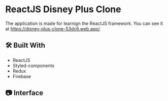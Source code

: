 # ReactJS Disney Plus Clone
The application is made for learnign the ReactJS framework. You can see it at https://disney-plus-clone-53dc6.web.app/.

## 🛠️ Built With
* ReactJS
* Styled-components
* Redux
* Firebase

## 📷 Interface